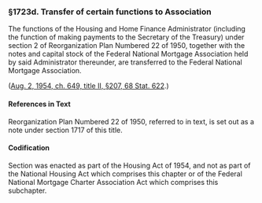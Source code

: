 ### §1723d. Transfer of certain functions to Association ###

The functions of the Housing and Home Finance Administrator (including the function of making payments to the Secretary of the Treasury) under section 2 of Reorganization Plan Numbered 22 of 1950, together with the notes and capital stock of the Federal National Mortgage Association held by said Administrator thereunder, are transferred to the Federal National Mortgage Association.

([Aug. 2, 1954, ch. 649, title II, §207, 68 Stat. 622](/statviewer.htm?volume=68&page=622).)

#### References in Text ####

Reorganization Plan Numbered 22 of 1950, referred to in text, is set out as a note under section 1717 of this title.

#### Codification ####

Section was enacted as part of the Housing Act of 1954, and not as part of the National Housing Act which comprises this chapter or of the Federal National Mortgage Charter Association Act which comprises this subchapter.
